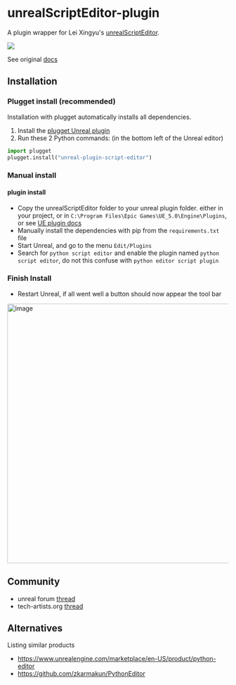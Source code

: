 # unrealScriptEditor-plugin
A plugin wrapper for Lei Xingyu's [unrealScriptEditor](https://github.com/leixingyu/unrealScriptEditor).

![](https://camo.githubusercontent.com/043f1b6edea7f5e80a6f55f139d623047ed75c12765e25c891a9d387570933f8/68747470733a2f2f692e696d6775722e636f6d2f4b736369786c552e706e67)

See original [docs](PythonScriptEditor/Content/Python/unrealScriptEditor/README.md)

## Installation
### Plugget install (recommended)
Installation with plugget automatically installs all dependencies.
1. Install the [plugget Unreal plugin](https://github.com/hannesdelbeke/plugget-unreal)
2. Run these 2 Python commands: (in the bottom left of the Unreal editor) 
```python
import plugget
plugget.install("unreal-plugin-script-editor")
```

### Manual install

#### plugin install
- Copy the unrealScriptEditor folder to your unreal plugin folder. either in your project, or in `C:\Program Files\Epic Games\UE_5.0\Engine\Plugins`, or see [UE plugin docs](https://docs.unrealengine.com/5.0/en-US/plugins-in-unreal-engine/)
- Manually install the dependencies with pip from the `requirements.txt` file
- Start Unreal, and go to the menu `Edit/Plugins`
- Search for `python script editor` and enable the plugin named `python script editor`, do not this confuse with `python editor script plugin`

### Finish Install
- Restart Unreal, if all went well a button should now appear the tool bar
<img width="590" alt="image" src="https://user-images.githubusercontent.com/3758308/232469631-7b457d0c-3f18-409c-b725-8f8d1cb0de01.png">

## Community
- unreal forum [thread](https://forums.unrealengine.com/t/free-plugin-python-script-editor/1192090)
- tech-artists.org [thread](https://discourse.techart.online/t/free-plugin-python-script-editor/15918)

## Alternatives
Listing similar products
- https://www.unrealengine.com/marketplace/en-US/product/python-editor
- https://github.com/zkarmakun/PythonEditor
